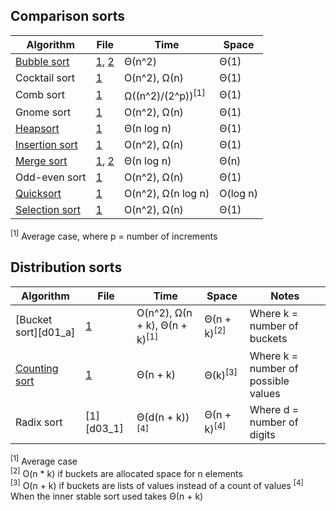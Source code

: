 ## Comparison sorts

| Algorithm              | File                 | Time                         | Space    |
|------------------------|----------------------|------------------------------|----------|
| [Bubble sort][01_a]    | [1][01_1], [2][01_2] | Θ(n^2)                       | Θ(1)     |
|  Cocktail sort         | [1][02_1]            | O(n^2), Ω(n)                 | Θ(1)     |
|  Comb sort             | [1][03_1]            | Ω((n^2)/(2^p))<sup>[1]</sup> | Θ(1)     |
|  Gnome sort            | [1][04_1]            | O(n^2), Ω(n)                 | Θ(1)     |
| [Heapsort][05_a]       | [1][05_1]            | Θ(n log n)                   | Θ(1)     |
| [Insertion sort][06_a] | [1][06_1]            | O(n^2), Ω(n)                 | Θ(1)     |
| [Merge sort][07_a]     | [1][07_1], [2][07_2] | Θ(n log n)                   | Θ(n)     |
|  Odd-even sort         | [1][08_1]            | O(n^2), Ω(n)                 | Θ(1)     |
| [Quicksort][09_a]      | [1][09_1]            | O(n^2), Ω(n log n)           | O(log n) |
| [Selection sort][10_a] | [1][10_1]            | O(n^2), Ω(n)                 | Θ(1)     |

<sup>[1]</sup> Average case, where p = number of increments

  [01_a]: http://www.growingwiththeweb.com/2014/02/bubble-sort.html
  [01_1]: bubble-sort.js
  [01_2]: bubble-sort-optimised.js
  [02_1]: cocktail-sort.js
  [03_1]: comb-sort.js
  [04_1]: gnome-sort.js
  [05_a]: http://www.growingwiththeweb.com/2012/11/algorithm-heapsort.html
  [05_1]: heapsort.js
  [06_a]: http://www.growingwiththeweb.com/2012/11/algorithm-insertion-sort.html
  [06_1]: insertion-sort.js
  [07_a]: http://www.growingwiththeweb.com/2012/11/algorithm-merge-sort.html
  [07_1]: merge-sort.js
  [07_2]: merge-sort-bottom-up.js
  [08_1]: odd-even-sort.js
  [09_a]: http://www.growingwiththeweb.com/2012/12/algorithm-quicksort.html
  [09_1]: quicksort.js
  [10_a]: http://www.growingwiththeweb.com/2013/12/selection-sort.html
  [10_1]: selection-sort.js
  [11_1]: bucket-sort.js

## Distribution sorts

| Algorithm              | File                 | Time                                     | Space                  | Notes
|------------------------|----------------------|------------------------------------------|------------------------|-------
| [Bucket sort][d01_a]   | [1][d01_1]           | O(n^2), Ω(n + k), Θ(n + k)<sup>[1]</sup> | Θ(n + k)<sup>[2]</sup> | Where k = number of buckets
| [Counting sort][d02_a] | [1][d02_1]           | Θ(n + k)                                 | Θ(k)<sup>[3]</sup>     | Where k = number of possible values
|  Radix sort            | [1][d03_1]           | Θ(d(n + k))<sup>[4]</sup>                | Θ(n + k)<sup>[4]</sup> | Where d = number of digits

<sup>[1]</sup> Average case<br>
<sup>[2]</sup> O(n * k) if buckets are allocated space for n elements<br>
<sup>[3]</sup> O(n + k) if buckets are lists of values instead of a count of values
<sup>[4]</sup> When the inner stable sort used takes Θ(n + k)

  [d02_a]: http://www.growingwiththeweb.com/2015/06/bucket-sort.html
  [d01_1]: bucket-sort.js
  [d02_a]: http://www.growingwiththeweb.com/2014/05/counting-sort.html
  [d02_1]: counting-sort.js
  [d02_1]: radix-sort.js
